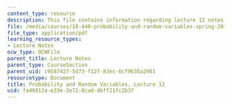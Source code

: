 ```yaml
---
content_type: resource
description: This file contains information regarding lecture 12 notes.
file: /media/courses/18-440-probability-and-random-variables-spring-2014/fa46012ae33e2e728cad4bff21fc2b37_MIT18_440S14_Lecture12.pdf
file_type: application/pdf
learning_resource_types:
- Lecture Notes
ocw_type: OCWFile
parent_title: Lecture Notes
parent_type: CourseSection
parent_uid: c9587427-5d73-f12f-83ec-0cf9635a2961
resourcetype: Document
title: Probability and Random Variables, Lecture 12
uid: fa46012a-e33e-2e72-8cad-4bff21fc2b37
---
```

